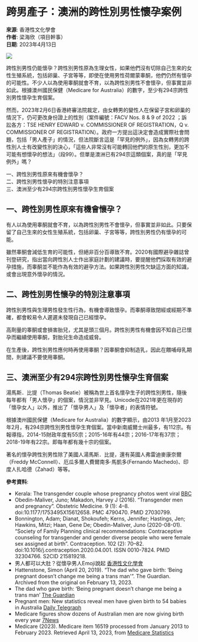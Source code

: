 # 跨男產子：澳洲的跨性別男性懷孕案例

**來源**: 香港性文化學會  
**作者**: 梁海欣（項目幹事）  
**日期**: 2023年4月13日

![](https://i0.wp.com/blog.scs.org.hk/wp-content/uploads/2023/04/Diane_Rodriguez_y_Su_esposo_Zack_Elias_en_alta_resolucion.jpeg?resize=440%2C660&ssl=1)

跨性別男性仍能懷孕？跨性別男性原為生理女性，如果他們沒有切除自己生來的女性生殖系統，包括卵巢、子宮等等，即使在使用男性荷爾蒙睾酮，他們仍然有懷孕的可能性。不少人以為使用睾酮就會不育，以為跨性別男性不會懷孕，但事實並非如此。根據澳州國民保健（Medicare for Australia）的數字，至少有294宗跨性別男性懷孕生育個案。

然而，2023年2月6日香港終審法院裁定，由女轉男的變性人在保留子宮和卵巢的情況下，仍可更改身份證上的性別（案件編號：FACV Nos. 8 & 9 of 2022 ；訴訟各方：TSE HENRY EDWARD v. COMMISSIONER OF REGISTRATION，Q v. COMMISSIONER OF REGISTRATION）。政府一方提出這決定會造成實際社會問題，包括「男人產子」的情況，但法院斷言這是「罕見的例外」，因為女轉男的跨性別人士有改變性別的決心，「這些人非常沒有可能轉回他們的原生性別，更加不可能有想懷孕的想法」（段99）。但單是澳洲已有294宗這類個案，真的是「罕見例外」嗎？

一、跨性別男性原來有機會懷孕？  
二、跨性別男性懷孕的特別注意事項  
三、澳洲至少有294宗跨性別男性懷孕生育個案

## 一、跨性別男性原來有機會懷孕？

有人以為使用睾酮就會不育，以為跨性別男性不會懷孕，但事實並非如此。只要保留了自己生來的女性生殖系統，包括卵巢、子宮等等，跨性別男性仍有懷孕的可能。

雖然睾酮會減低生育的可能性，但絕非百分百導致不育。2020有國際避孕雜誌曾刊登研究，指出當向跨性別人士作出家庭計劃的建議時，要提醒他們採取有效的避孕措施，而睾酮並不能作為有效的避孕方法。如果跨性別男性欠缺這方面的知識，或會出現意外懷孕的情況。

## 二、跨性別男性懷孕的特別注意事項

跨性別男性與生理男性發生性行為，有機會導致懷孕。而睾酮導致閉經或經期不準確，都會較易令人遲遲未發現自己已經懷孕。

高劑量的睾酮或會損害胎兒，尤其是頭三個月。跨性別男性有機會因不知自己已懷孕而繼續使用睾酮，對胎兒生命造成威脅。

在生產後，跨性別男性應何時再使用睾酮？因睾酮會抑制造乳，因此在餵哺母乳期間，則建議不要使用睾酮。

## 三、澳洲至少有294宗跨性別男性懷孕生育個案

湯馬斯．比提（Thomas Beatie）被稱為世上首名懷孕生子的跨性別男性，隨後每年都有「男人懷孕」的個案，情況並非罕見。Unicode在2021年更在現存的「懷孕女人」以外，推出了「懷孕男人」及「懷孕者」的表情符號。

根據澳州國民保健（Medicare for Australia）的數字顯示，由2013 年1月至2023年2月，有294宗跨性別男性懷孕生育個案。當中新南威爾士州最多，有112宗。有報導指，2014-15財政年度有55宗；2015-16年有44宗；2016-17年有37宗；2018-19年有22宗。即每年都有幾十宗的個案。

著名的懷孕跨性別男性除了美國人湯馬斯．比提，還有英國人弗雷迪麥康奈爾（Freddy McConnell）、厄瓜多爾人費爾南多·馬凱多(Fernando Machedo)、印度人扎哈德（Zahad）等等。

**參考資料**:

- Kerala: The transgender couple whose pregnancy photos went viral [BBC](https://www.bbc.com/news/world-asia-india-64495574)
- Obedin-Maliver, Juno; Makadon, Harvey J (2016). “Transgender men and pregnancy”. Obstetric Medicine. 9 (1): 4–8. doi:10.1177/1753495X15612658. PMC 4790470. PMID 27030799.
- Bonnington, Adam; Dianat, Shokoufeh; Kerns, Jennifer; Hastings, Jen; Hawkins, Mitzi; Haan, Gene De; Obedin-Maliver, Juno (2020-08-01). “Society of Family Planning clinical recommendations: Contraceptive counseling for transgender and gender diverse people who were female sex assigned at birth”. Contraception. 102 (2): 70–82. doi:10.1016/j.contraception.2020.04.001. ISSN 0010-7824. PMID 32304766. S2CID 215819218.
- 男人都可以大肚？從懷孕男人Emoji說起 [香港性文化學會](https://blog.scs.org.hk/2021/09/24/男人都可以大肚？從懷孕男人emoji說起/)
- Hattenstone, Simon (April 20, 2019). “The dad who gave birth: ‘Being pregnant doesn’t change me being a trans man'”. The Guardian. Archived from the original on February 13, 2023.
- The dad who gave birth: ‘Being pregnant doesn’t change me being a trans man’ [The Guardian](https://www.theguardian.com/society/2019/apr/20/the-dad-who-gave-birth-pregnant-trans-freddy-mcconnell)
- Pregnant men: New statistics reveal men have given birth to 54 babies in Australia [Daily Telegraph](https://www.dailytelegraph.com.au/news/nsw/pregnant-men-new-statistics-reveal-men-have-given-birth-to-54-babies-in-australia/news-story/ed8a56f4b906d20a4093c82562173c8e)
- Medicare figures show dozens of Australian men are now giving birth every year [7News](https://7news.com.au/news/social/medicare-figures-show-dozens-of-australian-men-are-now-giving-birth-every-year-c-389349)
- Medicare (2023). Medicare item 16519 processed from January 2013 to February 2023. Retrieved April 13, 2023, from [Medicare Statistics](http://medicarestatistics.humanservices.gov.au/statistics/do.jsp?_PROGRAM=%2Fstatistics%2Fmbs_item_age_gender_report&group=16519&VAR=services&STAT=count&RPT_FMT=by+state&PTYPE=calyear&START_DT=201301&END_DT=202302)